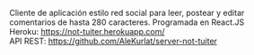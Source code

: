 Cliente de aplicación estilo red social para leer, postear y editar comentarios de hasta 280 caracteres. Programada en React.JS  
Heroku: https://not-tuiter.herokuapp.com/  
API REST: https://github.com/AleKurlat/server-not-tuiter  
